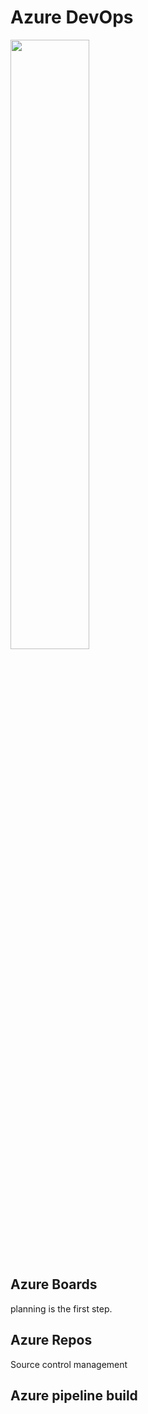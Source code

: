 # Azure DevOps

<img src="https://github.com/user-attachments/assets/4079a4ef-bda6-46a6-afdc-ed58c274e7f0" style="width: 50%;" />

## Azure Boards
planning is the first step.
## Azure Repos
Source control management
## Azure pipeline build
